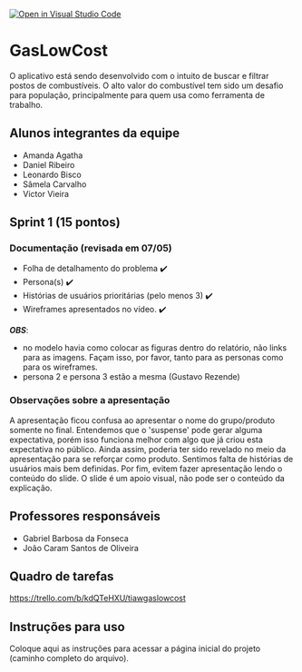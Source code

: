 [![Open in Visual Studio Code](https://classroom.github.com/assets/open-in-vscode-c66648af7eb3fe8bc4f294546bfd86ef473780cde1dea487d3c4ff354943c9ae.svg)](https://classroom.github.com/online_ide?assignment_repo_id=10612971&assignment_repo_type=AssignmentRepo)
# GasLowCost
O aplicativo está sendo desenvolvido com o intuito de buscar e filtrar postos de combustíveis. O alto valor do combustível tem sido um desafio para população, principalmente para quem usa como ferramenta de trabalho. 

## Alunos integrantes da equipe

* Amanda Agatha
* Daniel Ribeiro
* Leonardo Bisco
* Sâmela Carvalho
* Victor Vieira

## Sprint 1 (15 pontos)
### Documentação (revisada em 07/05)
- Folha de detalhamento do problema ✔️
- Persona(s) ✔️
- Histórias de usuários prioritárias (pelo menos 3) ✔️
- Wireframes apresentados no vídeo. ✔️

__*OBS*__: 
- no modelo havia como colocar as figuras dentro do relatório, não links para as imagens. Façam isso, por favor, tanto para as personas como para os wireframes.
- persona 2 e persona 3 estão a mesma (Gustavo Rezende)
### Observações sobre a apresentação 
A apresentação ficou confusa ao apresentar o nome do grupo/produto somente no final. Entendemos que o 'suspense' pode gerar alguma expectativa, porém isso funciona melhor com algo que já criou esta expectativa no público. Ainda assim, poderia ter sido revelado no meio da apresentação para se reforçar como produto. Sentimos falta de histórias de usuários mais bem definidas. Por fim, evitem fazer apresentação lendo o conteúdo do slide. O slide é um apoio visual, não pode ser o conteúdo da explicação.


## Professores responsáveis

* Gabriel Barbosa da Fonseca
* João Caram Santos de Oliveira

## Quadro de tarefas
https://trello.com/b/kdQTeHXU/tiawgaslowcost

## Instruções para uso
Coloque aqui as instruções para acessar a página inicial do projeto (caminho completo do arquivo).
